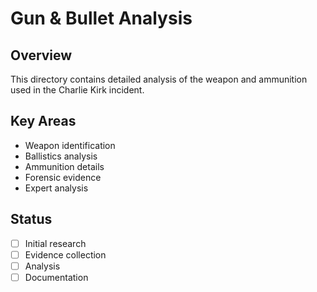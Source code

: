 # Gun & Bullet Analysis

## Overview
This directory contains detailed analysis of the weapon and ammunition used in the Charlie Kirk incident.

## Key Areas
- Weapon identification
- Ballistics analysis
- Ammunition details
- Forensic evidence
- Expert analysis

## Status
- [ ] Initial research
- [ ] Evidence collection
- [ ] Analysis
- [ ] Documentation